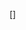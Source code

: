 [Ссылка на полный код]:(https://colab.research.google.com/drive/1qNhn7YpE0TymbQwks5ws5VmIBT7C0j46?usp=sharing)
[]
